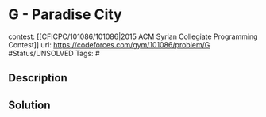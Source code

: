 # G - Paradise City

contest: [[CFICPC/101086/101086|2015 ACM Syrian Collegiate Programming Contest]]
url: https://codeforces.com/gym/101086/problem/G
#Status/UNSOLVED
Tags: #

## Description

## Solution

